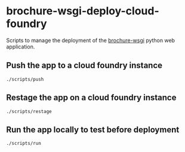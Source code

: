 # brochure-wsgi-deploy-cloud-foundry

Scripts to manage the deployment of the [brochure-wsgi](https://github.com/GreenLightSoftware/brochure-wsgi) python
web application.

## Push the app to a cloud foundry instance

`./scripts/push`


## Restage the app on a cloud foundry instance

`./scripts/restage`


## Run the app locally to test before deployment

`./scripts/run`
